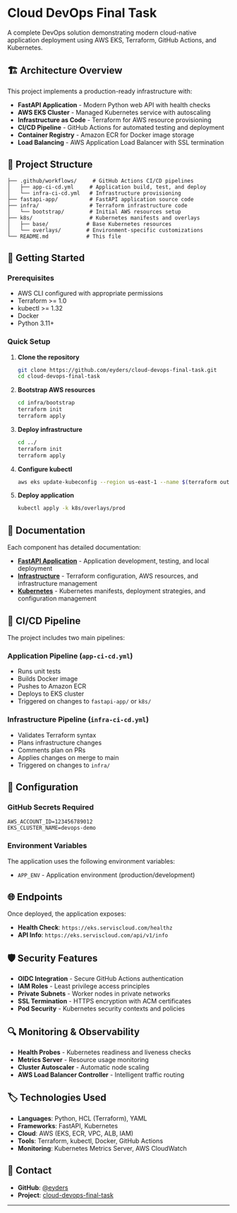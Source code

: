 # Cloud DevOps Final Task

A complete DevOps solution demonstrating modern cloud-native application deployment using AWS EKS, Terraform, GitHub Actions, and Kubernetes.

## 🏗️ Architecture Overview

This project implements a production-ready infrastructure with:

- **FastAPI Application** - Modern Python web API with health checks
- **AWS EKS Cluster** - Managed Kubernetes service with autoscaling
- **Infrastructure as Code** - Terraform for AWS resource provisioning
- **CI/CD Pipeline** - GitHub Actions for automated testing and deployment
- **Container Registry** - Amazon ECR for Docker image storage
- **Load Balancing** - AWS Application Load Balancer with SSL termination

## 📁 Project Structure

```
├── .github/workflows/     # GitHub Actions CI/CD pipelines
│   ├── app-ci-cd.yml     # Application build, test, and deploy
│   └── infra-ci-cd.yml   # Infrastructure provisioning
├── fastapi-app/          # FastAPI application source code
├── infra/                # Terraform infrastructure code
│   └── bootstrap/        # Initial AWS resources setup
├── k8s/                  # Kubernetes manifests and overlays
│   ├── base/            # Base Kubernetes resources
│   └── overlays/        # Environment-specific customizations
└── README.md            # This file
```

## 🚀 Getting Started

### Prerequisites

- AWS CLI configured with appropriate permissions
- Terraform >= 1.0
- kubectl >= 1.32
- Docker
- Python 3.11+

### Quick Setup

1. **Clone the repository**
   ```bash
   git clone https://github.com/eyders/cloud-devops-final-task.git
   cd cloud-devops-final-task
   ```

2. **Bootstrap AWS resources**
   ```bash
   cd infra/bootstrap
   terraform init
   terraform apply
   ```

3. **Deploy infrastructure**
   ```bash
   cd ../
   terraform init
   terraform apply
   ```

4. **Configure kubectl**
   ```bash
   aws eks update-kubeconfig --region us-east-1 --name $(terraform output -raw cluster_name)
   ```

5. **Deploy application**
   ```bash
   kubectl apply -k k8s/overlays/prod
   ```

## 📖 Documentation

Each component has detailed documentation:

- **[FastAPI Application](./fastapi-app/README.md)** - Application development, testing, and local deployment
- **[Infrastructure](./infra/README.md)** - Terraform configuration, AWS resources, and infrastructure management
- **[Kubernetes](./k8s/README.md)** - Kubernetes manifests, deployment strategies, and configuration management

## 🔄 CI/CD Pipeline

The project includes two main pipelines:

### Application Pipeline (`app-ci-cd.yml`)
- Runs unit tests
- Builds Docker image
- Pushes to Amazon ECR
- Deploys to EKS cluster
- Triggered on changes to `fastapi-app/` or `k8s/`

### Infrastructure Pipeline (`infra-ci-cd.yml`)
- Validates Terraform syntax
- Plans infrastructure changes
- Comments plan on PRs
- Applies changes on merge to main
- Triggered on changes to `infra/`

## 🔧 Configuration

### GitHub Secrets Required

```
AWS_ACCOUNT_ID=123456789012
EKS_CLUSTER_NAME=devops-demo
```

### Environment Variables

The application uses the following environment variables:
- `APP_ENV` - Application environment (production/development)

## 🌐 Endpoints

Once deployed, the application exposes:

- **Health Check**: `https://eks.serviscloud.com/healthz`
- **API Info**: `https://eks.serviscloud.com/api/v1/info`

## 🛡️ Security Features

- **OIDC Integration** - Secure GitHub Actions authentication
- **IAM Roles** - Least privilege access principles
- **Private Subnets** - Worker nodes in private networks
- **SSL Termination** - HTTPS encryption with ACM certificates
- **Pod Security** - Kubernetes security contexts and policies

## 🔍 Monitoring & Observability

- **Health Probes** - Kubernetes readiness and liveness checks
- **Metrics Server** - Resource usage monitoring
- **Cluster Autoscaler** - Automatic node scaling
- **AWS Load Balancer Controller** - Intelligent traffic routing

## 🏷️ Technologies Used

- **Languages**: Python, HCL (Terraform), YAML
- **Frameworks**: FastAPI, Kubernetes
- **Cloud**: AWS (EKS, ECR, VPC, ALB, IAM)
- **Tools**: Terraform, kubectl, Docker, GitHub Actions
- **Monitoring**: Kubernetes Metrics Server, AWS CloudWatch

## 📧 Contact

- **GitHub**: [@eyders](https://github.com/eyders)
- **Project**: [cloud-devops-final-task](https://github.com/eyders/cloud-devops-final-task)

---